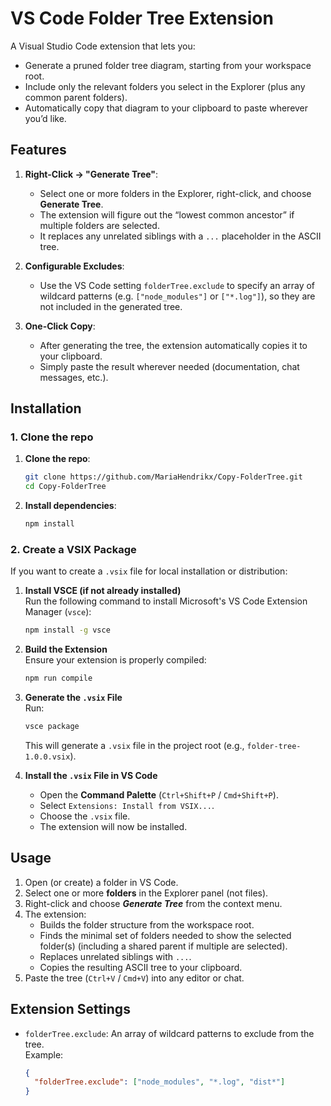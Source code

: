 # VS Code Folder Tree Extension

A Visual Studio Code extension that lets you:

- Generate a pruned folder tree diagram, starting from your workspace root.
- Include only the relevant folders you select in the Explorer (plus any common parent folders).
- Automatically copy that diagram to your clipboard to paste wherever you’d like.

## Features

1. **Right-Click → "Generate Tree"**:
   - Select one or more folders in the Explorer, right-click, and choose **Generate Tree**.
   - The extension will figure out the “lowest common ancestor” if multiple folders are selected.
   - It replaces any unrelated siblings with a `...` placeholder in the ASCII tree.

2. **Configurable Excludes**:
   - Use the VS Code setting `folderTree.exclude` to specify an array of wildcard patterns (e.g. `["node_modules"]` or `["*.log"]`), so they are not included in the generated tree.

3. **One-Click Copy**:
   - After generating the tree, the extension automatically copies it to your clipboard.
   - Simply paste the result wherever needed (documentation, chat messages, etc.).

## Installation

### **1. Clone the repo**
1. **Clone the repo**:
   ```bash
   git clone https://github.com/MariaHendrikx/Copy-FolderTree.git
   cd Copy-FolderTree
   ```
2. **Install dependencies**:
   ```bash
   npm install
   ```
### **2. Create a VSIX Package**
   If you want to create a `.vsix` file for local installation or distribution:

   1. **Install VSCE (if not already installed)**  
      Run the following command to install Microsoft's VS Code Extension Manager (`vsce`):
      ```bash
      npm install -g vsce
      ```

   2. **Build the Extension**  
      Ensure your extension is properly compiled:
      ```bash
      npm run compile
      ```

   3. **Generate the `.vsix` File**  
      Run:
      ```bash
      vsce package
      ```
      This will generate a `.vsix` file in the project root (e.g., `folder-tree-1.0.0.vsix`).

   4. **Install the `.vsix` File in VS Code**  
      - Open the **Command Palette** (`Ctrl+Shift+P` / `Cmd+Shift+P`).
      - Select `Extensions: Install from VSIX...`.
      - Choose the `.vsix` file.
      - The extension will now be installed.

## Usage

1. Open (or create) a folder in VS Code.
2. Select one or more **folders** in the Explorer panel (not files).
3. Right-click and choose **_Generate Tree_** from the context menu.
4. The extension:
   - Builds the folder structure from the workspace root.
   - Finds the minimal set of folders needed to show the selected folder(s) (including a shared parent if multiple are selected).
   - Replaces unrelated siblings with `...`.
   - Copies the resulting ASCII tree to your clipboard.
5. Paste the tree (`Ctrl+V` / `Cmd+V`) into any editor or chat.

## Extension Settings

- `folderTree.exclude`: An array of wildcard patterns to exclude from the tree.  
  Example:
  ```json
  {
    "folderTree.exclude": ["node_modules", "*.log", "dist*"]
  }

